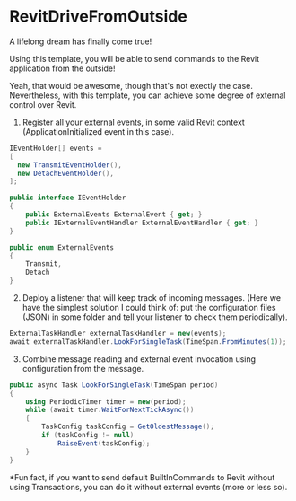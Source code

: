 # RevitDriveFromOutside

  A lifelong dream has finally come true!
  
  Using this template, you will be able to send commands to the Revit application from the outside!

  Yeah, that would be awesome, though that's not exectly the case.
  Nevertheless, with this template, you can achieve some degree of external control over Revit.

  1. Register all your external events, in some valid Revit context (ApplicationInitialized event in this case).
  ```c#
IEventHolder[] events =
[
    new TransmitEventHolder(),
    new DetachEventHolder(),
];
```
```c#
public interface IEventHolder
{
    public ExternalEvents ExternalEvent { get; }
    public IExternalEventHandler ExternalEventHandler { get; }
}
```
```c#
public enum ExternalEvents
{
    Transmit,
    Detach
}
```

  2. Deploy a listener that will keep track of incoming messages.
  (Here we have the simplest solution I could think of: put the configuration files (JSON) in some folder and tell your listener to check them periodically).
```c#
ExternalTaskHandler externalTaskHandler = new(events);
await externalTaskHandler.LookForSingleTask(TimeSpan.FromMinutes(1));
```
  3. Combine message reading and external event invocation using configuration from the message.
```c#
public async Task LookForSingleTask(TimeSpan period)
{
    using PeriodicTimer timer = new(period);
    while (await timer.WaitForNextTickAsync())
    {
        TaskConfig taskConfig = GetOldestMessage();
        if (taskConfig != null)
            RaiseEvent(taskConfig);
    }
}
```
  *Fun fact, if you want to send default BuiltInCommands to Revit without using Transactions, you can do it without external events (more or less so).
